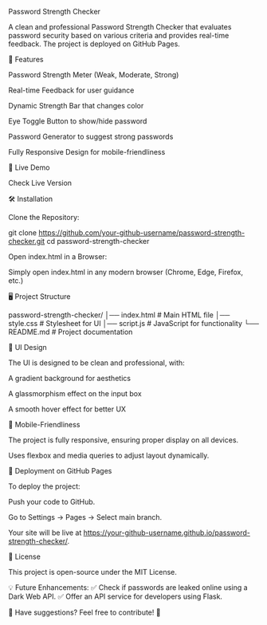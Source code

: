 Password Strength Checker

A clean and professional Password Strength Checker that evaluates password security based on various criteria and provides real-time feedback. The project is deployed on GitHub Pages.

🚀 Features

Password Strength Meter (Weak, Moderate, Strong)

Real-time Feedback for user guidance

Dynamic Strength Bar that changes color

Eye Toggle Button to show/hide password

Password Generator to suggest strong passwords

Fully Responsive Design for mobile-friendliness

📌 Live Demo

Check Live Version

🛠️ Installation

Clone the Repository:

git clone https://github.com/your-github-username/password-strength-checker.git
cd password-strength-checker

Open index.html in a Browser:

Simply open index.html in any modern browser (Chrome, Edge, Firefox, etc.)

🖥️ Project Structure

password-strength-checker/
│── index.html        # Main HTML file
│── style.css         # Stylesheet for UI
│── script.js         # JavaScript for functionality
└── README.md         # Project documentation

🎨 UI Design

The UI is designed to be clean and professional, with:

A gradient background for aesthetics

A glassmorphism effect on the input box

A smooth hover effect for better UX

📱 Mobile-Friendliness

The project is fully responsive, ensuring proper display on all devices.

Uses flexbox and media queries to adjust layout dynamically.

🚀 Deployment on GitHub Pages

To deploy the project:

Push your code to GitHub.

Go to Settings → Pages → Select main branch.

Your site will be live at https://your-github-username.github.io/password-strength-checker/.

📜 License

This project is open-source under the MIT License.

💡 Future Enhancements:
✅ Check if passwords are leaked online using a Dark Web API.
✅ Offer an API service for developers using Flask.

🔹 Have suggestions? Feel free to contribute! 🚀
